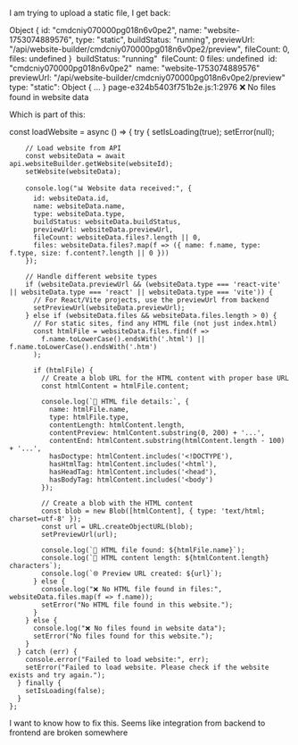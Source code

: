 I am trying to upload a static file, I get back:

Object { id: "cmdcniy070000pg018n6v0pe2", name: "website-1753074889576", type: "static", buildStatus: "running", previewUrl: "/api/website-builder/cmdcniy070000pg018n6v0pe2/preview", fileCount: 0, files: undefined }
​
buildStatus: "running"
​
fileCount: 0
​
files: undefined
​
id: "cmdcniy070000pg018n6v0pe2"
​
name: "website-1753074889576"
​
previewUrl: "/api/website-builder/cmdcniy070000pg018n6v0pe2/preview"
​
type: "static"
​
<prototype>: Object { … }
page-e324b5403f751b2e.js:1:2976
❌ No files found in website data

Which is part of this:

const loadWebsite = async () => {
      try {
        setIsLoading(true);
        setError(null);
        
        // Load website from API
        const websiteData = await api.websiteBuilder.getWebsite(websiteId);
        setWebsite(websiteData);
        
        console.log("📊 Website data received:", {
          id: websiteData.id,
          name: websiteData.name,
          type: websiteData.type,
          buildStatus: websiteData.buildStatus,
          previewUrl: websiteData.previewUrl,
          fileCount: websiteData.files?.length || 0,
          files: websiteData.files?.map(f => ({ name: f.name, type: f.type, size: f.content?.length || 0 }))
        });
        
        // Handle different website types
        if (websiteData.previewUrl && (websiteData.type === 'react-vite' || websiteData.type === 'react' || websiteData.type === 'vite')) {
          // For React/Vite projects, use the previewUrl from backend
          setPreviewUrl(websiteData.previewUrl);
        } else if (websiteData.files && websiteData.files.length > 0) {
          // For static sites, find any HTML file (not just index.html)
          const htmlFile = websiteData.files.find(f => 
            f.name.toLowerCase().endsWith('.html') || f.name.toLowerCase().endsWith('.htm')
          );
          
          if (htmlFile) {
            // Create a blob URL for the HTML content with proper base URL
            const htmlContent = htmlFile.content;
            
            console.log(`📄 HTML file details:`, {
              name: htmlFile.name,
              type: htmlFile.type,
              contentLength: htmlContent.length,
              contentPreview: htmlContent.substring(0, 200) + '...',
              contentEnd: htmlContent.substring(htmlContent.length - 100) + '...',
              hasDoctype: htmlContent.includes('<!DOCTYPE'),
              hasHtmlTag: htmlContent.includes('<html'),
              hasHeadTag: htmlContent.includes('<head'),
              hasBodyTag: htmlContent.includes('<body')
            });
            
            // Create a blob with the HTML content
            const blob = new Blob([htmlContent], { type: 'text/html; charset=utf-8' });
            const url = URL.createObjectURL(blob);
            setPreviewUrl(url);
            
            console.log(`📄 HTML file found: ${htmlFile.name}`);
            console.log(`📄 HTML content length: ${htmlContent.length} characters`);
            console.log(`🌐 Preview URL created: ${url}`);
          } else {
            console.log("❌ No HTML file found in files:", websiteData.files.map(f => f.name));
            setError("No HTML file found in this website.");
          }
        } else {
          console.log("❌ No files found in website data");
          setError("No files found for this website.");
        }
      } catch (err) {
        console.error("Failed to load website:", err);
        setError("Failed to load website. Please check if the website exists and try again.");
      } finally {
        setIsLoading(false);
      }
    };

I want to know how to fix this. Seems like integration from backend to frontend are broken somewhere